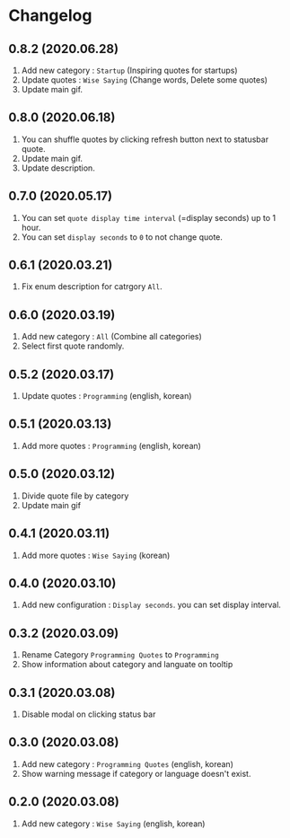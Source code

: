 # Changelog

## 0.8.2 (2020.06.28)

1. Add new category : `Startup` (Inspiring quotes for startups)
1. Update quotes : `Wise Saying` (Change words, Delete some quotes)
1. Update main gif.

## 0.8.0 (2020.06.18)

1. You can shuffle quotes by clicking refresh button next to statusbar quote.
1. Update main gif.
1. Update description.

## 0.7.0 (2020.05.17)

1. You can set `quote display time interval` (=display seconds) up to 1 hour.
1. You can set `display seconds` to `0` to not change quote.

## 0.6.1 (2020.03.21)

1. Fix enum description for catrgory `All`.

## 0.6.0 (2020.03.19)

1. Add new category : `All` (Combine all categories)
1. Select first quote randomly.

## 0.5.2 (2020.03.17)

1. Update quotes : `Programming` (english, korean)

## 0.5.1 (2020.03.13)

1. Add more quotes : `Programming` (english, korean)

## 0.5.0 (2020.03.12)

1. Divide quote file by category
1. Update main gif

## 0.4.1 (2020.03.11)

1. Add more quotes : `Wise Saying` (korean)

## 0.4.0 (2020.03.10)

1. Add new configuration : `Display seconds`. you can set display interval.

## 0.3.2 (2020.03.09)

1. Rename Category `Programming Quotes` to `Programming`
1. Show information about category and languate on tooltip

## 0.3.1 (2020.03.08)

1. Disable modal on clicking status bar

## 0.3.0 (2020.03.08)

1. Add new category : `Programming Quotes` (english, korean)
1. Show warning message if category or language doesn't exist.

## 0.2.0 (2020.03.08)

1. Add new category : `Wise Saying` (english, korean)
